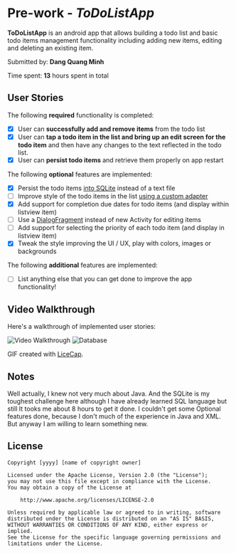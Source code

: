 # Pre-work - *ToDoListApp*

**ToDoListApp** is an android app that allows building a todo list and basic todo items management functionality including adding new items, editing and deleting an existing item.

Submitted by: **Dang Quang Minh**

Time spent: **13** hours spent in total

## User Stories

The following **required** functionality is completed:

* [X] User can **successfully add and remove items** from the todo list
* [X] User can **tap a todo item in the list and bring up an edit screen for the todo item** and then have any changes to the text reflected in the todo list.
* [X] User can **persist todo items** and retrieve them properly on app restart

The following **optional** features are implemented:

* [X] Persist the todo items [into SQLite](http://guides.codepath.com/android/Persisting-Data-to-the-Device#sqlite) instead of a text file
* [ ] Improve style of the todo items in the list [using a custom adapter](http://guides.codepath.com/android/Using-an-ArrayAdapter-with-ListView)
* [X] Add support for completion due dates for todo items (and display within listview item)
* [ ] Use a [DialogFragment](http://guides.codepath.com/android/Using-DialogFragment) instead of new Activity for editing items
* [ ] Add support for selecting the priority of each todo item (and display in listview item)
* [X] Tweak the style improving the UI / UX, play with colors, images or backgrounds

The following **additional** features are implemented:

* [ ] List anything else that you can get done to improve the app functionality!

## Video Walkthrough 

Here's a walkthrough of implemented user stories:

<img src='http://i.imgur.com/blQdlhV.gif' title='Video Walkthrough' width='' alt='Video Walkthrough' />
<img src='http://i.imgur.com/Xsi2gHE.gif' title='Database' width='' alt='Database' />


GIF created with [LiceCap](http://www.cockos.com/licecap/).

## Notes
Well actually, I knew not very much about Java. And the SQLite is my toughest challenge here although I have already learned SQL language but still It tooks me about 8 hours to get it done. I couldn't get some Optional features done, because I don't much of the experience in Java and XML. But anyway I am willing to learn something new.

## License

    Copyright [yyyy] [name of copyright owner]

    Licensed under the Apache License, Version 2.0 (the "License");
    you may not use this file except in compliance with the License.
    You may obtain a copy of the License at

        http://www.apache.org/licenses/LICENSE-2.0

    Unless required by applicable law or agreed to in writing, software
    distributed under the License is distributed on an "AS IS" BASIS,
    WITHOUT WARRANTIES OR CONDITIONS OF ANY KIND, either express or implied.
    See the License for the specific language governing permissions and
    limitations under the License.
